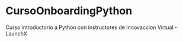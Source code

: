 # CursoOnboardingPython
Curso introductorio a Python con instructores de Innovaccion Virtual - LaunchX

